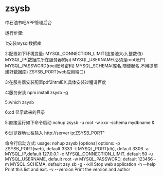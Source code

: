 zsysb
========


中石油书吧APP管理后台


运行步骤:

1:安装mysql数据库

2:配置如下环境变量:
MYSQL_CONNECTION_LIMIT(连接池大小,整数值)
MYSQL_IP(数据库所在服务器的ip)
MYSQL_USERNAME(必须是root账户)
MYSQL_PASSWORD(root账号密码)
MYSQL_SCHEMA(库名,随便起名,不用提前建好数据库)
ZSYSB_PORT(web应用端口)
    
3:在服务器安装配置pdf2htmlEX,具体安装过程请百度

4:服务安装 npm  install  zsysb  -g 

5:which zsysb 

6:cd 显示歘来的目录

5:直接运行如下命令启动 nohup zsysb -u root -w xxx -schema mydbname & 

6:浏览器地址栏输入 http://server ip:ZSYSB_PORT"


命令行启动方式:
usage: nohup zsysb [options]
options:
  -p                 ZSYSB_PORT(web), default 3333
  -t                 MYSQL_PORT(db), default 3306
  -a                 MYSQL_IP,default 127.0.0.1
  -c                 MYSQL_CONNECTION_LIMIT, default 50
  -u                 MYSQL_USERNAME, default root
  -w                 MYSQL_PASSWORD, default 123456
  -m                 MYSQL_SCHEMA, default zsy_sb
  -g --kill          Stop web application
  -h --help          Print this list and exit.
  -v --version       Print the version and author
